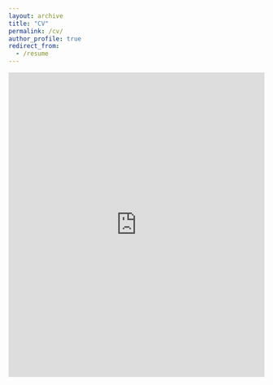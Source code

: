 ```yaml
---
layout: archive
title: "CV"
permalink: /cv/
author_profile: true
redirect_from:
  - /resume
---
```


<iframe src="https://www.business.uconn.edu/wp-content/uploads/sites/969/2019/08/ChenLiang-CV-Aug-2023.pdf" width="100%" height="600" frameborder="no" border="0" marginwidth="0" marginheight="0"></iframe>

